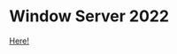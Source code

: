 # Window Server 2022
[Here!](https://techcommunity.microsoft.com/blog/itopstalkblog/using-wsl-2-on-windows-server-2022-to-run-linux-containers/3624745)
